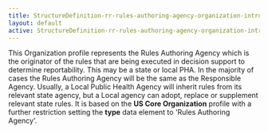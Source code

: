 ```yaml
---
title: StructureDefinition-rr-rules-authoring-agency-organization-intro
layout: default
active: StructureDefinition-rr-rules-authoring-agency-organization-intro
---
```


This Organization profile represents the Rules Authoring Agency which is the originator of the rules that are being executed in decision support to determine reportability. This may be a state or local PHA. In the majority of cases the Rules Authoring Agency will be the same as the Responsible Agency. Usually, a Local Public Health Agency will inherit rules from its relevant state agency, but a Local agency can adopt, replace or supplement relevant state rules. It is based on the **US Core Organization** profile with a further restriction setting the **type** data element to 'Rules Authoring Agency'.